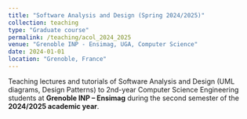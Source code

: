 ```yaml
---
title: "Software Analysis and Design (Spring 2024/2025)"
collection: teaching
type: "Graduate course"
permalink: /teaching/acol_2024_2025
venue: "Grenoble INP - Ensimag, UGA, Computer Science"
date: 2024-01-01
location: "Grenoble, France"
---
```


Teaching lectures and tutorials of Software Analysis and Design (UML diagrams, Design Patterns) to 2nd-year Computer Science Engineering students at **Grenoble INP – Ensimag** during the second semester of the **2024/2025 academic year**.
